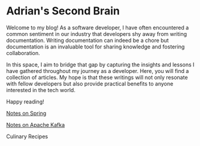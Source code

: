 # Adrian's Second Brain

Welcome to my blog! As a software developer, I have often encountered a common sentiment in our industry that 
developers shy away from writing documentation.
Writing documentation can indeed be a chore but documentation is an invaluable tool for sharing knowledge
and fostering collaboration.

In this space, I aim to bridge that gap by capturing the insights and lessons I have gathered throughout
my journey as a developer. Here, you will find a collection of articles.
My hope is that these writings will not only resonate with fellow developers but also provide practical benefits
to anyone interested in the tech world.

Happy reading!


[Notes on Spring](./notes-on-spring.md)

[Notes on Apache Kafka](./notes-on-kafka.md)

Culinary Recipes
